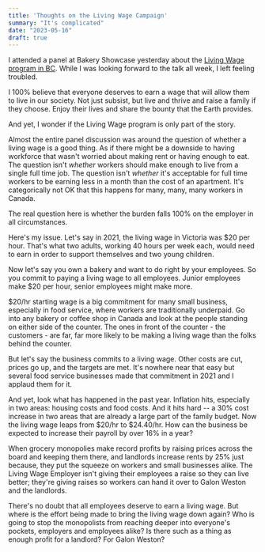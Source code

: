 ```yaml
---
title: 'Thoughts on the Living Wage Campaign'
summary: "It's complicated"
date: "2023-05-16"
draft: true
---
```


I attended a panel at Bakery Showcase yesterday about the [Living Wage program in BC](https://www.livingwageforfamilies.ca).  While I was looking forward to the talk all week, I left feeling troubled.

I 100% believe that everyone deserves to earn a wage that will allow them to live in our society. Not just subsist, but live and thrive and raise a family if they choose.  Enjoy their lives and share the bounty that the Earth provides.

And yet, I wonder if the Living Wage program is only part of the story.

Almost the entire panel discussion was around the question of whether a living wage is a good thing.  As if there might be a downside to having  workforce that wasn't worried about making rent or having enough to eat.  The question isn't _whether_ workers should make enough to live from a single full time job.  The question isn't _whether_ it's acceptable for full time workers to be earning less in a month than the cost of an apartment.  It's categorically not OK that this happens for many, many, many workers in Canada.

The real question here is whether the burden falls 100% on the employer in all circumstances.

Here's my issue.  Let's say in 2021, the living wage in Victoria was $20 per hour.  That's what two adults, working 40 hours per week each, would need to earn in order to support themselves and two young children.  

Now let's say you own a bakery and want to do right by your employees.  So you commit to paying a living wage to all employees.  Junior employees make $20 per hour, senior employees might make more.  

$20/hr starting wage is a big commitment for many small business, especially in food service, where workers are traditionally underpaid.  Go into any bakery or coffee shop in Canada and look at the people standing on either side of the counter.  The ones in front of the counter - the customers - are far, far more likely to be making a living wage than the folks behind the counter.  

But let's say the business commits to a living wage.  Other costs are cut, prices go up, and the targets are met.  It's nowhere near that easy but several food service businesses made that commitment in 2021 and I applaud them for it.

And yet, look what has happened in the past year.  Inflation hits, especially in two areas: housing costs and food costs.  And it hits hard -- a 30% cost increase in two areas that are already a large part of the family budget.  Now the living wage leaps from $20/hr to $24.40/hr.  How can the business be expected to increase their payroll by over 16% in a year? 

When grocery monopolies make record profits by raising prices across the board and keeping them there, and landlords increase rents by 25% just because, they put the squeeze on workers and small businesses alike.  The Living Wage Employer isn't giving their employees a raise so they can live better; they're giving raises so workers can hand it over to Galon Weston and the landlords.

There's no doubt that all employees deserve to earn a living wage.  But where is the effort being made to bring the living wage down again?  Who is going to stop the monopolists from reaching deeper into everyone's pockets, employers and employees alike?  Is there such as a thing as enough profit for a landlord? For Galon Weston?


